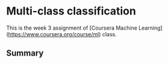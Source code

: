 Multi-class classification
===============

This is the week 3 assignment of [Coursera Machine Learning] (https://www.coursera.org/course/ml) class.

Summary
--------


